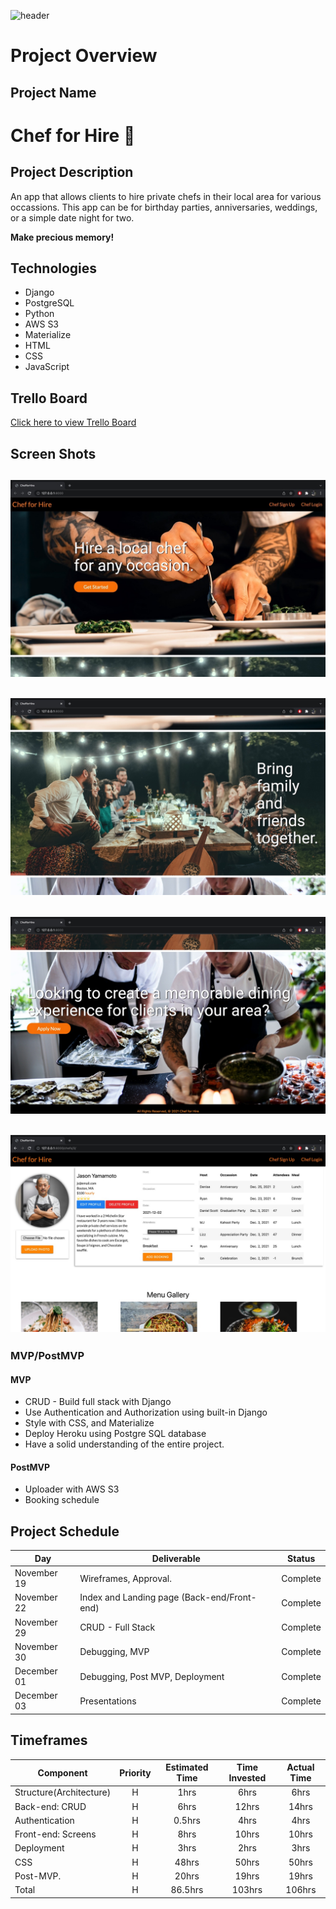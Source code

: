 ![header](https://capsule-render.vercel.app/api?type=waving&color=black&height=300&section=header&text=👨‍🍳Chef&nbsp;for&nbsp;Hire👩‍🍳&fontSize=90&fontColor=FFFFFF)

# Project Overview

## Project Name

# Chef for Hire 🥘

## Project Description

An app that allows clients to hire private chefs in their local area for various occassions. This app can be for birthday parties, anniversaries, weddings, or a simple date night for two. 

**Make precious memory!**

## Technologies

- Django
- PostgreSQL
- Python 
- AWS S3
- Materialize 
- HTML 
- CSS
- JavaScript

## Trello Board

[Click here to view Trello Board](https://trello.com/b/0vA1NKV9/chef-for-hire)



## Screen Shots

## <img src="main_app/static/images/mainpage.jpeg">
## <img src="main_app/static/images/mainpage2.jpeg">
## <img src="main_app/static/images/mainpage3.jpeg">
## <img src="main_app/static/images/detail.jpeg">

### MVP/PostMVP

#### MVP

- CRUD - Build full stack with Django
- Use Authentication and Authorization using built-in Django
- Style with CSS, and Materialize
- Deploy Heroku using Postgre SQL database
- Have a solid understanding of the entire project.

#### PostMVP

- Uploader with AWS S3
- Booking schedule

## Project Schedule

| Day          | Deliverable                                                             | Status     |
| ------------ | ----------------------------------------------------------------------- | ---------- |
| November  19 | Wireframes, Approval.                                                   | Complete   |
| November  22 | Index and Landing page (Back-end/Front-end)                             | Complete   |
| November  29 | CRUD - Full Stack                                                       | Complete   |
| November  30 | Debugging, MVP                                                          | Complete   |
| December  01 | Debugging, Post MVP, Deployment                                         | Complete   |
| December  03 | Presentations                                                           | Complete   |

## Timeframes

| Component                                  | Priority | Estimated Time | Time Invested | Actual Time |
| ------------------------------------------ | :------: | :------------: | :-----------: | :---------: |
| Structure(Architecture)                    |    H     |      1hrs      |     6hrs      |    6hrs     |
| Back-end: CRUD                             |    H     |      6hrs      |     12hrs     |    14hrs    |
| Authentication                             |    H     |    0.5hrs      |     4hrs      |    4hrs     |
| Front-end: Screens                         |    H     |      8hrs      |     10hrs     |    10hrs    |
| Deployment                                 |    H     |      3hrs      |     2hrs      |    3hrs     |
| CSS                                        |    H     |     48hrs      |     50hrs     |    50hrs    |
| Post-MVP.                                  |    H     |     20hrs      |     19hrs     |    19hrs    |
| Total                                      |    H     |     86.5hrs    |     103hrs    |   106hrs    |
